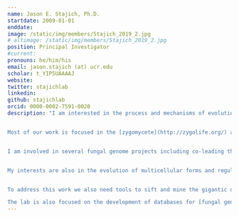 ```yaml
---
name: Jason E. Stajich, Ph.D.
startdate: 2009-01-01
enddate: 
image: /static/img/members/Stajich_2019_2.jpg
# altimage: /static/img/members/Stajich_2019_2.jpg
position: Principal Investigator
#current:
pronouns: he/him/his
email: jason.stajich (at) ucr.edu
scholar: t_YIP5UAAAAJ
website:
twitter: stajichlab
linkedin: 
github: stajichlab
orcid: 0000-0002-7591-0020
description: "I am interested in the process and mechanisms of evolution. I study this primarily in fungi using comparative, computational, and experimental tools.  We utilize genome and RNA sequencing, sequence analysis, molecular evolution, and phylogenetics, and molecular biology tools to explore the functions of genes or genomic regions identified by analyses to be involved in processes we study.


Most of our work is focused in the [zygomycete](http://zygolife.org/) and zoosporic [chytrid](http://chytrids.org/) fungi (fungi that move!). We also have collaborative projects and interests in *Aspergillus*, *Fusarium*, *Coccidioides*, and *Clavispora lusitaniae*. The lab is increasingly moving towards questions that relate to symbioses with new projects on fungal-bacteria antagonism and on the biological symbioses that occur among fungi, algae, bacteria in desert Biological crusts. I also have a new interest in extremophile fungi and working on projects to understand the halophilic *[Hortaea](https://www.ncbi.nlm.nih.gov/bioproject/356640) werneckii* and endolithic [Antarctic fungi](https://www.ncbi.nlm.nih.gov/bioproject/PRJNA342238) through genome sequencing and laboratory experiments.


I am involved in several fungal genome projects including co-leading the [1000 fungal genomes project](http://1000.fungalgenomes.org/) with the [JGI](http://www.jgi.doe.gov/) and the [ZyGoLife](http://zygolife.org/) project.


My interests are also in the evolution of multicellular forms and regulation of development in fungi.  I think understanding how differential gene regulation is established can help learn more about the mechanisms of cell type differentiation.  We are also studying the cell wall to understand how innovations in the cell wall and dimorphism impact interactions between pathogenic fungi and hosts they infect. These different projects seek to provide new insight into the big picture of how the complexity of life evolved and how host and pathogen interactions co-evolved.


To address this work we also need tools to sift and mine the gigantic datasets that genomics can produce. I have focused on building tools for comparative and computational analyses of genomes including work on the [BioPerl](http://bioperl.org/) and [Gbrowse](http://www.gmod.org/wiki/Gbrowse) projects and the development of open source software for bioinformatics and life sciences research through the [Open Bioinformatics Foundation](http://www.open-bio.org/).

The lab is also focused on the development of databases for [fungal genome data](http://fungalgenomes.org/) to make the genome and functional information more available. I also blog about interesting findings in fungal, microbial, and genome research and share protocols and coordinate projects through a [wiki site](http://fungalgenomes.org/wiki)."
---
```

